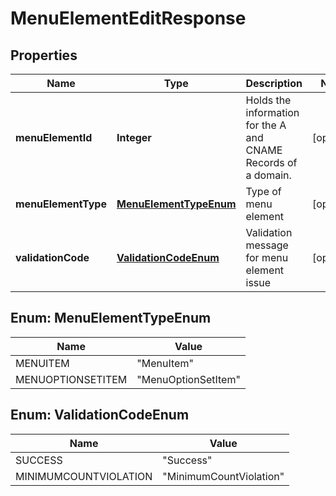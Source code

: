 
# MenuElementEditResponse

## Properties
Name | Type | Description | Notes
------------ | ------------- | ------------- | -------------
**menuElementId** | **Integer** | Holds the information for the A and CNAME Records of a domain. |  [optional]
**menuElementType** | [**MenuElementTypeEnum**](#MenuElementTypeEnum) | Type of menu element |  [optional]
**validationCode** | [**ValidationCodeEnum**](#ValidationCodeEnum) | Validation message for menu element issue |  [optional]


<a name="MenuElementTypeEnum"></a>
## Enum: MenuElementTypeEnum
Name | Value
---- | -----
MENUITEM | &quot;MenuItem&quot;
MENUOPTIONSETITEM | &quot;MenuOptionSetItem&quot;


<a name="ValidationCodeEnum"></a>
## Enum: ValidationCodeEnum
Name | Value
---- | -----
SUCCESS | &quot;Success&quot;
MINIMUMCOUNTVIOLATION | &quot;MinimumCountViolation&quot;



